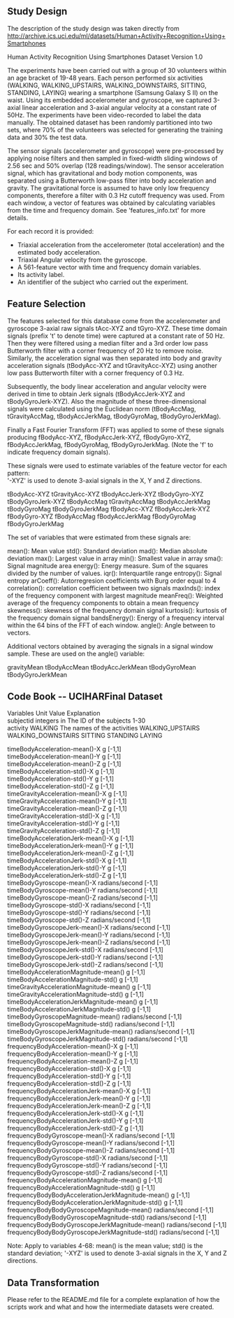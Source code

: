 ## Study Design

The description of the study design was taken directly from http://archive.ics.uci.edu/ml/datasets/Human+Activity+Recognition+Using+Smartphones

Human Activity Recognition Using Smartphones Dataset
Version 1.0

The experiments have been carried out with a group of 30 volunteers within an age bracket of 19-48 years. Each person performed six activities (WALKING, WALKING_UPSTAIRS, WALKING_DOWNSTAIRS, SITTING, STANDING, LAYING) wearing a smartphone (Samsung Galaxy S II) on the waist. Using its embedded accelerometer and gyroscope, we captured 3-axial linear acceleration and 3-axial angular velocity at a constant rate of 50Hz. The experiments have been video-recorded to label the data manually. The obtained dataset has been randomly partitioned into two sets, where 70% of the volunteers was selected for generating the training data and 30% the test data. 

The sensor signals (accelerometer and gyroscope) were pre-processed by applying noise filters and then sampled in fixed-width sliding windows of 2.56 sec and 50% overlap (128 readings/window). The sensor acceleration signal, which has gravitational and body motion components, was separated using a Butterworth low-pass filter into body acceleration and gravity. The gravitational force is assumed to have only low frequency components, therefore a filter with 0.3 Hz cutoff frequency was used. From each window, a vector of features was obtained by calculating variables from the time and frequency domain. See 'features_info.txt' for more details. 

For each record it is provided:

- Triaxial acceleration from the accelerometer (total acceleration) and the estimated body acceleration.
- Triaxial Angular velocity from the gyroscope. 
- A 561-feature vector with time and frequency domain variables. 
- Its activity label. 
- An identifier of the subject who carried out the experiment.

## Feature Selection 

The features selected for this database come from the accelerometer and gyroscope 3-axial raw signals tAcc-XYZ and tGyro-XYZ. These time domain signals (prefix 't' to denote time) were captured at a constant rate of 50 Hz. Then they were filtered using a median filter and a 3rd order low pass Butterworth filter with a corner frequency of 20 Hz to remove noise. Similarly, the acceleration signal was then separated into body and gravity acceleration signals (tBodyAcc-XYZ and tGravityAcc-XYZ) using another low pass Butterworth filter with a corner frequency of 0.3 Hz. 

Subsequently, the body linear acceleration and angular velocity were derived in time to obtain Jerk signals (tBodyAccJerk-XYZ and tBodyGyroJerk-XYZ). Also the magnitude of these three-dimensional signals were calculated using the Euclidean norm (tBodyAccMag, tGravityAccMag, tBodyAccJerkMag, tBodyGyroMag, tBodyGyroJerkMag). 

Finally a Fast Fourier Transform (FFT) was applied to some of these signals producing fBodyAcc-XYZ, fBodyAccJerk-XYZ, fBodyGyro-XYZ, fBodyAccJerkMag, fBodyGyroMag, fBodyGyroJerkMag. (Note the 'f' to indicate frequency domain signals). 

These signals were used to estimate variables of the feature vector for each pattern:  
'-XYZ' is used to denote 3-axial signals in the X, Y and Z directions.

tBodyAcc-XYZ
tGravityAcc-XYZ
tBodyAccJerk-XYZ
tBodyGyro-XYZ
tBodyGyroJerk-XYZ
tBodyAccMag
tGravityAccMag
tBodyAccJerkMag
tBodyGyroMag
tBodyGyroJerkMag
fBodyAcc-XYZ
fBodyAccJerk-XYZ
fBodyGyro-XYZ
fBodyAccMag
fBodyAccJerkMag
fBodyGyroMag
fBodyGyroJerkMag

The set of variables that were estimated from these signals are: 

mean(): Mean value
std(): Standard deviation
mad(): Median absolute deviation 
max(): Largest value in array
min(): Smallest value in array
sma(): Signal magnitude area
energy(): Energy measure. Sum of the squares divided by the number of values. 
iqr(): Interquartile range 
entropy(): Signal entropy
arCoeff(): Autorregresion coefficients with Burg order equal to 4
correlation(): correlation coefficient between two signals
maxInds(): index of the frequency component with largest magnitude
meanFreq(): Weighted average of the frequency components to obtain a mean frequency
skewness(): skewness of the frequency domain signal 
kurtosis(): kurtosis of the frequency domain signal 
bandsEnergy(): Energy of a frequency interval within the 64 bins of the FFT of each window.
angle(): Angle between to vectors.

Additional vectors obtained by averaging the signals in a signal window sample. These are used on the angle() variable:

gravityMean
tBodyAccMean
tBodyAccJerkMean
tBodyGyroMean
tBodyGyroJerkMean

## Code Book -- UCIHARFinal Dataset

Variables	                                  Unit	   	Value	              Explanation					
subjectid		                                        integers in           The ID of the subjects
                                                                1-30	          					
activity		                                        WALKING               The names of the activities
                                                                WALKING_UPSTAIRS
                                                                WALKING_DOWNSTAIRS 
                                                                SITTING
                                                                STANDING 
                                                                LAYING
					
timeBodyAcceleration-mean()-X	                  g		[-1,1]						
timeBodyAcceleration-mean()-Y	                  g		[-1,1]						
timeBodyAcceleration-mean()-Z	                  g		[-1,1]						
timeBodyAcceleration-std()-X	                  g		[-1,1]						
timeBodyAcceleration-std()-Y	                  g		[-1,1]						
timeBodyAcceleration-std()-Z	                  g		[-1,1]						
timeGravityAcceleration-mean()-X	          g		[-1,1]						
timeGravityAcceleration-mean()-Y	          g		[-1,1]						
timeGravityAcceleration-mean()-Z	          g		[-1,1]						
timeGravityAcceleration-std()-X	                  g		[-1,1]						
timeGravityAcceleration-std()-Y	                  g	 	[-1,1]						
timeGravityAcceleration-std()-Z	                  g		[-1,1]						
timeBodyAccelerationJerk-mean()-X	          g		[-1,1]						
timeBodyAccelerationJerk-mean()-Y		  g		[-1,1]						
timeBodyAccelerationJerk-mean()-Z	          g		[-1,1]						
timeBodyAccelerationJerk-std()-X	          g		[-1,1]						
timeBodyAccelerationJerk-std()-Y	          g		[-1,1]						
timeBodyAccelerationJerk-std()-Z	          g		[-1,1]						
timeBodyGyroscope-mean()-X	            radians/second	[-1,1]						
timeBodyGyroscope-mean()-Y	            radians/second	[-1,1]						
timeBodyGyroscope-mean()-Z	            radians/second	[-1,1]						
timeBodyGyroscope-std()-X	            radians/second	[-1,1]						
timeBodyGyroscope-std()-Y	            radians/second	[-1,1]						
timeBodyGyroscope-std()-Z	            radians/second	[-1,1]						
timeBodyGyroscopeJerk-mean()-X	            radians/second	[-1,1]						
timeBodyGyroscopeJerk-mean()-Y	            radians/second	[-1,1]						
timeBodyGyroscopeJerk-mean()-Z	            radians/second	[-1,1]						
timeBodyGyroscopeJerk-std()-X	            radians/second	[-1,1]						
timeBodyGyroscopeJerk-std()-Y	            radians/second	[-1,1]						
timeBodyGyroscopeJerk-std()-Z	            radians/second	[-1,1]						
timeBodyAccelerationMagnitude-mean()	          g		[-1,1]						
timeBodyAccelerationMagnitude-std()	          g		[-1,1]						
timeGravityAccelerationMagnitude-mean()	          g		[-1,1]						
timeGravityAccelerationMagnitude-std()	          g		[-1,1]						
timeBodyAccelerationJerkMagnitude-mean()	  g		[-1,1]						
timeBodyAccelerationJerkMagnitude-std()	          g		[-1,1]						
timeBodyGyroscopeMagnitude-mean()	   radians/second	[-1,1]						
timeBodyGyroscopeMagnitude-std()	   radians/second	[-1,1]						
timeBodyGyroscopeJerkMagnitude-mean()	   radians/second	[-1,1]						
timeBodyGyroscopeJerkMagnitude-std()	   radians/second	[-1,1]						
frequencyBodyAcceleration-mean()-X	          g		[-1,1]						
frequencyBodyAcceleration-mean()-Y	          g		[-1,1]						
frequencyBodyAcceleration-mean()-Z	          g		[-1,1]						
frequencyBodyAcceleration-std()-X	          g		[-1,1]						
frequencyBodyAcceleration-std()-Y	          g		[-1,1]						
frequencyBodyAcceleration-std()-Z	          g		[-1,1]						
frequencyBodyAccelerationJerk-mean()-X	          g		[-1,1]						
frequencyBodyAccelerationJerk-mean()-Y	          g		[-1,1]						
frequencyBodyAccelerationJerk-mean()-Z	          g		[-1,1]						
frequencyBodyAccelerationJerk-std()-X	          g		[-1,1]						
frequencyBodyAccelerationJerk-std()-Y	          g		[-1,1]						
frequencyBodyAccelerationJerk-std()-Z	          g		[-1,1]						
frequencyBodyGyroscope-mean()-X	           radians/second	[-1,1]						
frequencyBodyGyroscope-mean()-Y	           radians/second	[-1,1]						
frequencyBodyGyroscope-mean()-Z	           radians/second	[-1,1]						
frequencyBodyGyroscope-std()-X	           radians/second	[-1,1]						
frequencyBodyGyroscope-std()-Y	           radians/second	[-1,1]						
frequencyBodyGyroscope-std()-Z	           radians/second	[-1,1]						
frequencyBodyAccelerationMagnitude-mean()	  g		[-1,1]						
frequencyBodyAccelerationMagnitude-std()	  g		[-1,1]						
frequencyBodyBodyAccelerationJerkMagnitude-mean() g		[-1,1]						
frequencyBodyBodyAccelerationJerkMagnitude-std()  g		[-1,1]						
frequencyBodyBodyGyroscopeMagnitude-mean() radians/second	[-1,1]						
frequencyBodyBodyGyroscopeMagnitude-std()  radians/second	[-1,1]						
frequencyBodyBodyGyroscopeJerkMagnitude-mean()	radians/second	[-1,1]						
frequencyBodyBodyGyroscopeJerkMagnitude-std()	radians/second	[-1,1]	

Note: Apply to variables 4-68: mean() is the mean value; std() is the standard deviation; '-XYZ' is used to denote 3-axial signals in the X, Y and Z directions.

## Data Transformation

Please refer to the README.md file for a complete explanation of how the scripts work and what and how the intermediate datasets were created.					
